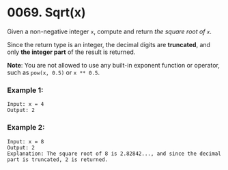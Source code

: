 # 0069. Sqrt(x)
Given a non-negative integer `x`, compute and return *the square root of `x`.*

Since the return type is an integer, the decimal digits are **truncated**, and only **the integer part** of the result is returned.

**Note**: You are not allowed to use any built-in exponent function or operator, such as `pow(x, 0.5)` or `x ** 0.5`.

### Example 1:
```
Input: x = 4
Output: 2
```

### Example 2:
```
Input: x = 8
Output: 2
Explanation: The square root of 8 is 2.82842..., and since the decimal part is truncated, 2 is returned.
```